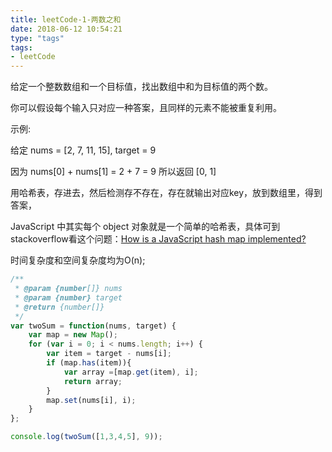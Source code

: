 ```yaml
---
title: leetCode-1-两数之和
date: 2018-06-12 10:54:21
type: "tags"
tags:
- leetCode
---
```


给定一个整数数组和一个目标值，找出数组中和为目标值的两个数。

你可以假设每个输入只对应一种答案，且同样的元素不能被重复利用。

示例:

给定 nums = [2, 7, 11, 15], target = 9

因为 nums[0] + nums[1] = 2 + 7 = 9
所以返回 [0, 1]
<!-- more -->
用哈希表，存进去，然后检测存不存在，存在就输出对应key，放到数组里，得到答案，

JavaScript 中其实每个 object 对象就是一个简单的哈希表，具体可到stackoverflow看这个问题：[How is a JavaScript hash map implemented?
](https://stackoverflow.com/questions/8877666/how-is-a-javascript-hash-map-implemented)

时间复杂度和空间复杂度均为O(n);

```javascript
/**
 * @param {number[]} nums
 * @param {number} target
 * @return {number[]}
 */
var twoSum = function(nums, target) {
    var map = new Map();
    for (var i = 0; i < nums.length; i++) {
        var item = target - nums[i];
        if (map.has(item)){
            var array =[map.get(item), i];
            return array;
        }
        map.set(nums[i], i);
    }
};

console.log(twoSum([1,3,4,5], 9));

```
